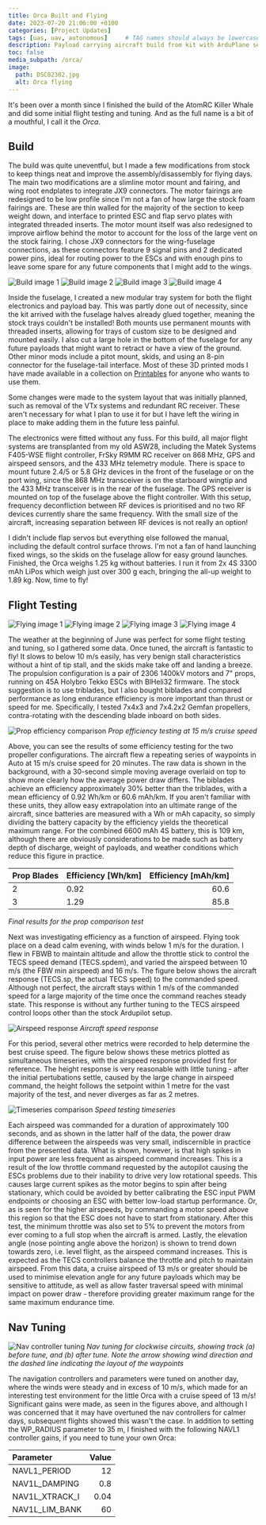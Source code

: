 ```yaml
---
title: Orca Built and Flying
date: 2023-07-20 21:06:00 +0100
categories: [Project Updates]
tags: [uas, uav, autonomous]     # TAG names should always be lowercase
description: Payload carrying aircraft build from kit with ArduPlane setup
toc: false
media_subpath: /orca/
image:
  path: DSC02302.jpg
  alt: Orca flying
---
```


It's been over a month since I finished the build of the AtomRC Killer Whale and did some initial flight testing and tuning. And as the full name is a bit of a mouthful, I call it the _Orca_.

## Build

The build was quite uneventful, but I made a few modifications from stock to keep things neat and improve the assembly/disassembly for flying days. The main two modifications are a slimline motor mount and fairing, and wing root endplates to integrate JX9 connectors. The motor fairings are redesigned to be low profile since I'm not a fan of how large the stock foam fairings are. These are thin walled for the majority of the section to keep weight down, and interface to printed ESC and flap servo plates with integrated threaded inserts. The motor mount itself was also redesigned to improve airflow behind the motor to account for the loss of the large vent on the stock fairing. I chose JX9 connectors for the wing-fuselage connections, as these connectors feature 9 signal pins and 2 dedicated power pins, ideal for routing power to the ESCs and with enough pins to leave some spare for any future components that I might add to the wings.

![Build image 1](20230505_152632.jpg)
![Build image 2](20230505_152701.jpg)
![Build image 3](DSC02063.jpg)
![Build image 4](20230505_184538.jpg)

Inside the fuselage, I created a new modular tray system for both the flight electronics and payload bay. This was partly done out of necessity, since the kit arrived with the fuselage halves already glued together, meaning the stock trays couldn't be installed! Both mounts use permanent mounts with threaded inserts, allowing for trays of custom size to be designed and mounted easily. I also cut a large hole in the bottom of the fuselage for any future payloads that might want to retract or have a view of the ground. Other minor mods include a pitot mount, skids, and using an 8-pin connector for the fuselage-tail interface. Most of these 3D printed mods I have made available in a collection on [Printables](https://www.printables.com/@samh_278312/collections/636063) for anyone who wants to use them.

Some changes were made to the system layout that was initially planned, such as removal of the VTx systems and redundant RC receiver. These aren't necessary for what I plan to use it for but I have left the wiring in place to make adding them in the future less painful.

The electronics were fitted without any fuss. For this build, all major flight systems are transplanted from my old ASW28, including the Matek Systems F405-WSE flight controller, FrSky R9MM RC receiver on 868 MHz, GPS and airspeed sensors, and the 433 MHz telemetry module. There is space to mount future 2.4/5 or 5.8 GHz devices in the front of the fuselage or on the port wing, since the 868 MHz transceiver is on the starboard wingtip and the 433 MHz transceiver is in the rear of the fuselage. The GPS receiver is mounted on top of the fuselage above the flight controller. With this setup, frequency deconfliction between RF devices is prioritised and no two RF devices currently share the same frequency.  With the small size of the aircraft, increasing separation between RF devices is not really an option!

I didn't include flap servos but everything else followed the manual, including the default control surface throws. I'm not a fan of hand launching fixed wings, so the skids on the fuselage allow for easy ground launches. Finished, the Orca weighs 1.25 kg without batteries. I run it from 2x 4S 3300 mAh LiPos which weigh just over 300 g each, bringing the all-up weight to 1.89 kg. Now, time to fly!

## Flight Testing

![Flying image 1](DSC02202.jpg)
![Flying image 2](DSC02296.jpg)
![Flying image 3](DSC02302.jpg)
![Flying image 4](DSC02350.jpg)

The weather at the beginning of June was perfect for some flight testing and tuning, so I gathered some data. Once tuned, the aircraft is fantastic to fly! It slows to below 10 m/s easily, has very benign stall characteristics without a hint of tip stall, and the skids make take off and landing a breeze. The propulsion configuration is a pair of 2306 1400kV motors and 7" props, running on 45A Holybro Tekko ESCs with BlHeli32 firmware. The stock suggestion is to use triblades, but I also bought biblades and compared performance as long endurance efficiency is more important than thrust or speed for me. Specifically, I tested 7x4x3 and 7x4.2x2 Gemfan propellers, contra-rotating with the descending blade inboard on both sides.

![Prop efficiency comparison](prop_efficiency_comparison.png)
_Prop efficiency testing at 15 m/s cruise speed_

Above, you can see the results of some efficiency testing for the two propeller configurations. The aircraft flew a repeating series of waypoints in Auto at 15 m/s cruise speed for 20 minutes. The raw data is shown in the background, with a 30-second simple moving average overlaid on top to show more clearly how the average power draw differs. The biblades achieve an efficiency approximately 30% better than the triblades, with a mean efficiency of 0.92 Wh/km or 60.6 mAh/km. If you aren't familiar with these units, they allow easy extrapolation into an ultimate range of the aircraft, since batteries are measured with a Wh or mAh capacity, so simply dividing the battery capacity by the efficiency yields the theoretical maximum range. For the combined 6600 mAh 4S battery, this is 109 km, although there are obviously considerations to be made such as battery depth of discharge, weight of payloads, and weather conditions which reduce this figure in practice.

| Prop Blades   | Efficiency [Wh/km] | Efficiency [mAh/km] |
| :------------ | :---------------   | ------:             |
| 2             | 0.92               | 60.6                |
| 3             | 1.29               | 85.8                |
_Final results for the prop comparison test_

Next was investigating efficiency as a function of airspeed. Flying took place on a dead calm evening, with winds below 1 m/s for the duration. I flew in FBWB to maintain altitude and allow the throttle stick to control the TECS speed demand (TECS.spdem), and varied the airspeed between 10 m/s (the FBW min airspeed) and 16 m/s. The figure below shows the aircraft response (TECS.sp, the actual TECS speed) to the commanded speed. Although not perfect, the aircraft stays within 1 m/s of the commanded speed for a large majority of the time once the command reaches steady state. This response is without any further tuning to the TECS airspeed control loops other than the stock Ardupilot setup.

![Airspeed response](airspeed_response.png)
_Aircraft speed response_

For this period, several other metrics were recorded to help determine the best cruise speed. The figure below shows these metrics plotted as simultaneous timeseries, with the airspeed response provided first for reference. The height response is very reasonable with little tuning - after the initial pertubations settle, caused by the large change in airspeed command, the height follows the setpoint within 1 metre for the vast majority of the test, and never diverges as far as 2 metres.

![Timeseries comparison](timeseries_comparison.png)
_Speed testing timeseries_

Each airspeed was commanded for a duration of approximately 100 seconds, and as shown in the latter half of the data, the power draw difference between the airspeeds was very small, indiscernible in practice from the presented data. What is shown, however, is that high spikes in input power are less frequent as airspeed command increases. This is a result of the low throttle command requested by the autopilot causing the ESCs problems due to their inability to drive very low rotational speeds. This causes large current spikes as the motor begins to spin after being stationary, which could be avoided by better calibrating the ESC input PWM endpoints or choosing an ESC with better low-load startup performance. Or, as is seen for the higher airspeeds, by commanding a motor speed above this region so that the ESC does not have to start from stationary. After this test, the minimum throttle was also set to 5% to prevent the motors from ever coming to a full stop when the aircraft is armed. Lastly, the elevation angle (nose pointing angle above the horizon) is shown to trend down towards zero, i.e. level flight, as the airspeed command increases. This is expected as the TECS controllers balance the throttle and pitch to maintain airspeed. From this data, a cruise airspeed of 13 m/s or greater should be used to minimise elevation angle for any future payloads which may be sensitive to attitude, as well as allow faster traversal speed with minimal impact on power draw - therefore providing greater maximum range for the same maximum endurance time.

## Nav Tuning

![Nav controller tuning](nav_tuning.png)
_Nav tuning for clockwise circuits, showing track (a) before tune, and (b) after tune. Note the arrow showing wind direction and the dashed line indicating the layout of the waypoints_

The navigation controllers and parameters were tuned on another day, where the winds were steady and in excess of 10 m/s, which made for an interesting test environment for the little Orca with a cruise speed of 13 m/s! Significant gains were made, as seen in the figures above, and although I was concerned that it may have overtuned the nav controllers for calmer days, subsequent flights showed this wasn't the case. In addition to setting the WP_RADIUS parameter to 35 m, I finished with the following NAVL1 controller gains, if you need to tune your own Orca:

| Parameter       | Value        |
| :------------   | ---------:   |
| NAVL1_PERIOD    | 12           |
| NAV1L_DAMPING   | 0.8          |
| NAV1L_XTRACK_I  | 0.04         |
| NAV1L_LIM_BANK  | 60           |
